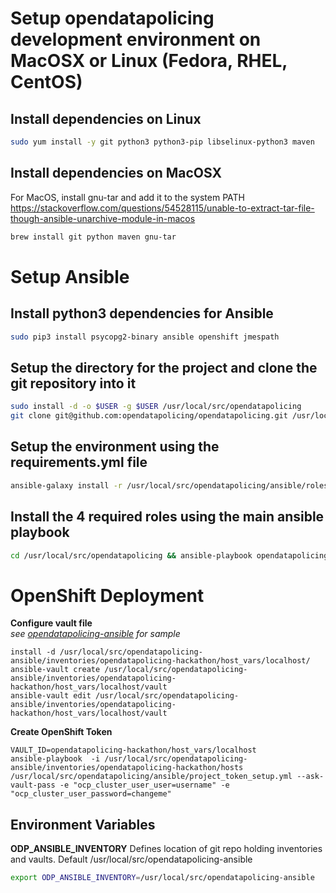 # Setup opendatapolicing development environment on MacOSX or Linux (Fedora, RHEL, CentOS)

## Install dependencies on Linux

```bash
sudo yum install -y git python3 python3-pip libselinux-python3 maven
```

## Install dependencies on MacOSX

For MacOS, install gnu-tar and add it to the system PATH  
https://stackoverflow.com/questions/54528115/unable-to-extract-tar-file-though-ansible-unarchive-module-in-macos

```bash
brew install git python maven gnu-tar
```

# Setup Ansible

## Install python3 dependencies for Ansible

```bash
sudo pip3 install psycopg2-binary ansible openshift jmespath
```

## Setup the directory for the project and clone the git repository into it 

```bash
sudo install -d -o $USER -g $USER /usr/local/src/opendatapolicing
git clone git@github.com:opendatapolicing/opendatapolicing.git /usr/local/src/opendatapolicing
```

## Setup the environment using the requirements.yml file

```bash
ansible-galaxy install -r /usr/local/src/opendatapolicing/ansible/roles/requirements.yml
```

## Install the 4 required roles using the main ansible playbook

```bash
cd /usr/local/src/opendatapolicing && ansible-playbook opendatapolicing_install_project.yml -K
 ```

# OpenShift Deployment
**Configure vault file**  
*see [opendatapolicing-ansible](https://github.com/opendatapolicing/opendatapolicing-ansible/tree/main/vaults) for sample*
```
install -d /usr/local/src/opendatapolicing-ansible/inventories/opendatapolicing-hackathon/host_vars/localhost/
ansible-vault create /usr/local/src/opendatapolicing-ansible/inventories/opendatapolicing-hackathon/host_vars/localhost/vault
ansible-vault edit /usr/local/src/opendatapolicing-ansible/inventories/opendatapolicing-hackathon/host_vars/localhost/vault
```

**Create OpenShift Token**
```
VAULT_ID=opendatapolicing-hackathon/host_vars/localhost
ansible-playbook  -i /usr/local/src/opendatapolicing-ansible/inventories/opendatapolicing-hackathon/hosts  /usr/local/src/opendatapolicing/ansible/project_token_setup.yml --ask-vault-pass -e "ocp_cluster_user_user=username" -e "ocp_cluster_user_password=changeme" 
```

## Environment Variables
**ODP_ANSIBLE_INVENTORY** Defines location of git repo holding inventories and vaults. Default /usr/local/src/opendatapolicing-ansible
```bash
export ODP_ANSIBLE_INVENTORY=/usr/local/src/opendatapolicing-ansible
```
